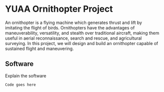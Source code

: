 # YUAA Ornithopter Project

An ornithopter is a flying machine which generates thrust and lift by imitating the flight of birds. Ornithopters have the advantages of maneuverability, versatility, and stealth over traditional aircraft, making them useful in aerial reconnaissance, search and rescue, and agricultural surveying. In this project, we will design and build an ornithopter capable of sustained flight and maneuvering.

## Software

Explain the software

  `Code goes here`
